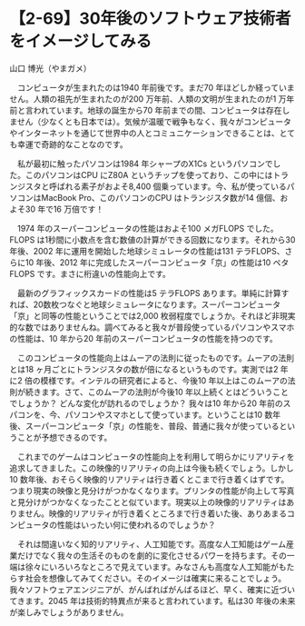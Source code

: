 # 【2-69】30年後のソフトウェア技術者をイメージしてみる

<div class="author">山口 博光（やまガメ）</div>

　コンピュータが生まれたのは1940 年前後です。まだ70 年ほどしか経っていません。人類の祖先が生まれたのが200 万年前、人類の文明が生まれたのが1 万年前と言われています。地球の誕生から70 年前までの間、コンピュータは存在しません（少なくとも日本では）。気候が温暖で戦争もなく、我々がコンピュータやインターネットを通じて世界中の人とコミュニケーションできることは、とても幸運で奇跡的なことなのです。

　私が最初に触ったパソコンは1984 年シャープのX1Cs というパソコンでした。このパソコンはCPU にZ80A というチップを使っており、この中にはトランジスタと呼ばれる素子がおよそ8,400 個乗っています。今、私が使っているパソコンはMacBook Pro、このパソコンのCPU はトランジスタ数が14 億個、およそ30 年で16 万倍です！

　1974 年のスーパーコンピュータの性能はおよそ100 メガFLOPS でした。FLOPS は1秒間に小数点を含む数値の計算ができる回数になります。それから30 年後、2002 年に運用を開始した地球シミュレータの性能は131 テラFLOPS、さらに10 年後、2012 年に完成したスーパーコンピュータ「京」の性能は10 ペタFLOPS です。まさに桁違いの性能向上です。

　最新のグラフィックスカードの性能は5 テラFLOPS あります。単純に計算すれば、20数枚つなぐと地球シミュレータになります。スーパーコンピュータ「京」と同等の性能ということでは2,000 枚弱程度でしょうか。それほど非現実的な数ではありませんね。調べてみると我々が普段使っているパソコンやスマホの性能は、10 年から20 年前のスーパーコンピュータの性能を持つのです。

　このコンピュータの性能向上はムーアの法則に従ったものです。ムーアの法則とは18 ヶ月ごとにトランジスタの数が倍になるというものです。実測では2 年に2 倍の模様です。インテルの研究者によると、今後10 年以上はこのムーアの法則が続きます。さて、このムーアの法則が今後10 年以上続くとはどういうことでしょうか？ どんな変化が訪れるのでしょうか？ 我々は10 年から20 年前のスパコンを、今、パソコンやスマホとして使っています。ということは10 数年後、スーパーコンピュータ「京」の性能を、普段、普通に我々が使っているということが予想できるのです。

　これまでのゲームはコンピュータの性能向上を利用して明らかにリアリティを追求してきました。この映像的リアリティの向上は今後も続くでしょう。しかし10 数年後、おそらく映像的リアリティは行き着くとこまで行き着くはずです。つまり現実の映像と見分けがつかなくなります。プリンタの性能が向上して写真と見分けがつかなくなったことと似ています。現実以上の映像的リアリティはありません。映像的リアリティが行き着くところまで行き着いた後、ありあまるコンピュータの性能はいったい何に使われるのでしょうか？

　それは間違いなく知的リアリティ、人工知能です。高度な人工知能はゲーム産業だけでなく我々の生活そのものを劇的に変化させるパワーを持ちます。その一端は徐々にいろいろなところで見えています。みなさんも高度な人工知能がもたらす社会を想像してみてください。そのイメージは確実に来ることでしょう。我々ソフトウェアエンジニアが、がんばればがんばるほど、早く、確実に近づいてきます。2045 年は技術的特異点が来ると言われています。私は30 年後の未来が楽しみでしょうがありません。
